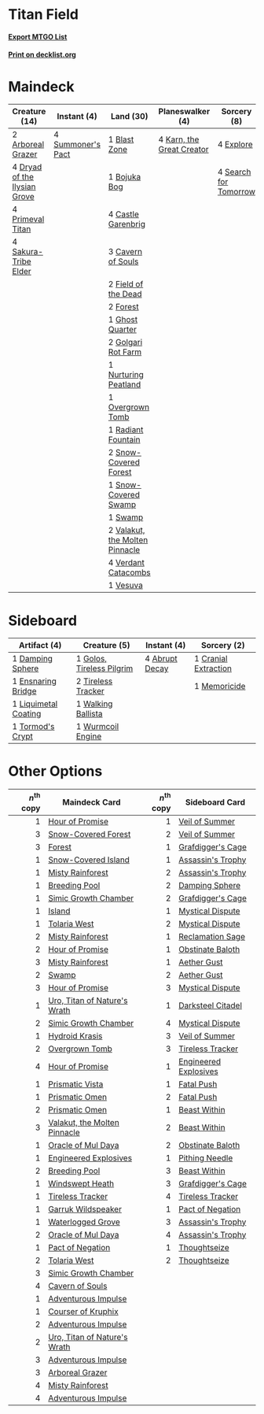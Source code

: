 # Titan Field

#### [Export MTGO List](../collection/Titan%20Field/Titan%20Field.txt)
#### [Print on decklist.org](http://decklist.org/?deckmain=2%09Arboreal%20Grazer%0A1%09Blast%20Zone%0A1%09Bojuka%20Bog%0A4%09Castle%20Garenbrig%0A3%09Cavern%20of%20Souls%0A4%09Dryad%20of%20the%20Ilysian%20Grove%0A4%09Explore%0A2%09Field%20of%20the%20Dead%0A2%09Forest%0A1%09Ghost%20Quarter%0A2%09Golgari%20Rot%20Farm%0A4%09Karn,%20the%20Great%20Creator%0A1%09Nurturing%20Peatland%0A1%09Overgrown%20Tomb%0A4%09Primeval%20Titan%0A1%09Radiant%20Fountain%0A4%09Sakura-Tribe%20Elder%0A4%09Search%20for%20Tomorrow%0A2%09Snow-Covered%20Forest%0A1%09Snow-Covered%20Swamp%0A4%09Summoner's%20Pact%0A1%09Swamp%0A2%09Valakut,%20the%20Molten%20Pinnacle%0A4%09Verdant%20Catacombs%0A1%09Vesuva&deckside=4%09Abrupt%20Decay%0A1%09Cranial%20Extraction%0A1%09Damping%20Sphere%0A1%09Ensnaring%20Bridge%0A1%09Golos,%20Tireless%20Pilgrim%0A1%09Liquimetal%20Coating%0A1%09Memoricide%0A2%09Tireless%20Tracker%0A1%09Tormod's%20Crypt%0A1%09Walking%20Ballista%0A1%09Wurmcoil%20Engine)
# Maindeck

|                                             Creature (14)                                             |                                        Instant (4)                                         |                                                Land (30)                                                |                                          Planeswalker (4)                                          |                                          Sorcery (8)                                           |
|-------------------------------------------------------------------------------------------------------|--------------------------------------------------------------------------------------------|---------------------------------------------------------------------------------------------------------|----------------------------------------------------------------------------------------------------|------------------------------------------------------------------------------------------------|
|2 [Arboreal Grazer](http://gatherer.wizards.com/Pages/Card/Details.aspx?multiverseid=461076)           |4 [Summoner's Pact](http://gatherer.wizards.com/Pages/Card/Details.aspx?multiverseid=442178)|1 [Blast Zone](http://gatherer.wizards.com/Pages/Card/Details.aspx?multiverseid=461171)                  |4 [Karn, the Great Creator](http://gatherer.wizards.com/Pages/Card/Details.aspx?multiverseid=460928)|4 [Explore](http://gatherer.wizards.com/Pages/Card/Details.aspx?multiverseid=451098)            |
|4 [Dryad of the Ilysian Grove](http://gatherer.wizards.com/Pages/Card/Details.aspx?multiverseid=476420)|                                                                                            |1 [Bojuka Bog](http://gatherer.wizards.com/Pages/Card/Details.aspx?multiverseid=376269)                  |                                                                                                    |4 [Search for Tomorrow](http://gatherer.wizards.com/Pages/Card/Details.aspx?multiverseid=205408)|
|4 [Primeval Titan](http://gatherer.wizards.com/Pages/Card/Details.aspx?multiverseid=438749)            |                                                                                            |4 [Castle Garenbrig](http://gatherer.wizards.com/Pages/Card/Details.aspx?multiverseid=473202)            |                                                                                                    |                                                                                                |
|4 [Sakura-Tribe Elder](http://gatherer.wizards.com/Pages/Card/Details.aspx?multiverseid=220582)        |                                                                                            |3 [Cavern of Souls](http://gatherer.wizards.com/Pages/Card/Details.aspx?multiverseid=278058)             |                                                                                                    |                                                                                                |
|                                                                                                       |                                                                                            |2 [Field of the Dead](http://gatherer.wizards.com/Pages/Card/Details.aspx?multiverseid=467001)           |                                                                                                    |                                                                                                |
|                                                                                                       |                                                                                            |2 [Forest](http://gatherer.wizards.com/Pages/Card/Details.aspx?multiverseid=439860)                      |                                                                                                    |                                                                                                |
|                                                                                                       |                                                                                            |1 [Ghost Quarter](http://gatherer.wizards.com/Pages/Card/Details.aspx?multiverseid=389534)               |                                                                                                    |                                                                                                |
|                                                                                                       |                                                                                            |2 [Golgari Rot Farm](http://gatherer.wizards.com/Pages/Card/Details.aspx?multiverseid=376353)            |                                                                                                    |                                                                                                |
|                                                                                                       |                                                                                            |1 [Nurturing Peatland](http://gatherer.wizards.com/Pages/Card/Details.aspx?multiverseid=464192)          |                                                                                                    |                                                                                                |
|                                                                                                       |                                                                                            |1 [Overgrown Tomb](http://gatherer.wizards.com/Pages/Card/Details.aspx?multiverseid=405103)              |                                                                                                    |                                                                                                |
|                                                                                                       |                                                                                            |1 [Radiant Fountain](http://gatherer.wizards.com/Pages/Card/Details.aspx?multiverseid=438810)            |                                                                                                    |                                                                                                |
|                                                                                                       |                                                                                            |2 [Snow-Covered Forest](http://gatherer.wizards.com/Pages/Card/Details.aspx?multiverseid=121192)         |                                                                                                    |                                                                                                |
|                                                                                                       |                                                                                            |1 [Snow-Covered Swamp](http://gatherer.wizards.com/Pages/Card/Details.aspx?multiverseid=121256)          |                                                                                                    |                                                                                                |
|                                                                                                       |                                                                                            |1 [Swamp](http://gatherer.wizards.com/Pages/Card/Details.aspx?multiverseid=439858)                       |                                                                                                    |                                                                                                |
|                                                                                                       |                                                                                            |2 [Valakut, the Molten Pinnacle](http://gatherer.wizards.com/Pages/Card/Details.aspx?multiverseid=190400)|                                                                                                    |                                                                                                |
|                                                                                                       |                                                                                            |4 [Verdant Catacombs](http://gatherer.wizards.com/Pages/Card/Details.aspx?multiverseid=405113)           |                                                                                                    |                                                                                                |
|                                                                                                       |                                                                                            |1 [Vesuva](http://gatherer.wizards.com/Pages/Card/Details.aspx?multiverseid=113543)                      |                                                                                                    |                                                                                                |


# Sideboard

|                                         Artifact (4)                                          |                                            Creature (5)                                            |                                       Instant (4)                                       |                                         Sorcery (2)                                          |
|-----------------------------------------------------------------------------------------------|----------------------------------------------------------------------------------------------------|-----------------------------------------------------------------------------------------|----------------------------------------------------------------------------------------------|
|1 [Damping Sphere](http://gatherer.wizards.com/Pages/Card/Details.aspx?multiverseid=443101)    |1 [Golos, Tireless Pilgrim](http://gatherer.wizards.com/Pages/Card/Details.aspx?multiverseid=466980)|4 [Abrupt Decay](http://gatherer.wizards.com/Pages/Card/Details.aspx?multiverseid=456061)|1 [Cranial Extraction](http://gatherer.wizards.com/Pages/Card/Details.aspx?multiverseid=80281)|
|1 [Ensnaring Bridge](http://gatherer.wizards.com/Pages/Card/Details.aspx?multiverseid=15866)   |2 [Tireless Tracker](http://gatherer.wizards.com/Pages/Card/Details.aspx?multiverseid=409997)       |                                                                                         |1 [Memoricide](http://gatherer.wizards.com/Pages/Card/Details.aspx?multiverseid=215103)       |
|1 [Liquimetal Coating](http://gatherer.wizards.com/Pages/Card/Details.aspx?multiverseid=389578)|1 [Walking Ballista](http://gatherer.wizards.com/Pages/Card/Details.aspx?multiverseid=423848)       |                                                                                         |                                                                                              |
|1 [Tormod's Crypt](http://gatherer.wizards.com/Pages/Card/Details.aspx?multiverseid=389723)    |1 [Wurmcoil Engine](http://gatherer.wizards.com/Pages/Card/Details.aspx?multiverseid=389756)        |                                                                                         |                                                                                              |


# Other Options

|*n*<sup>th</sup> copy|                                             Maindeck Card                                             |*n*<sup>th</sup> copy|                                        Sideboard Card                                         |
|--------------------:|-------------------------------------------------------------------------------------------------------|--------------------:|-----------------------------------------------------------------------------------------------|
|                    1|[Hour of Promise](http://gatherer.wizards.com/Pages/Card/Details.aspx?multiverseid=430809)             |                    1|[Veil of Summer](http://gatherer.wizards.com/Pages/Card/Details.aspx?multiverseid=466952)      |
|                    3|[Snow-Covered Forest](http://gatherer.wizards.com/Pages/Card/Details.aspx?multiverseid=121192)         |                    2|[Veil of Summer](http://gatherer.wizards.com/Pages/Card/Details.aspx?multiverseid=466952)      |
|                    3|[Forest](http://gatherer.wizards.com/Pages/Card/Details.aspx?multiverseid=439860)                      |                    1|[Grafdigger's Cage](http://gatherer.wizards.com/Pages/Card/Details.aspx?multiverseid=278452)   |
|                    1|[Snow-Covered Island](http://gatherer.wizards.com/Pages/Card/Details.aspx?multiverseid=121130)         |                    1|[Assassin's Trophy](http://gatherer.wizards.com/Pages/Card/Details.aspx?multiverseid=452902)   |
|                    1|[Misty Rainforest](http://gatherer.wizards.com/Pages/Card/Details.aspx?multiverseid=405102)            |                    2|[Assassin's Trophy](http://gatherer.wizards.com/Pages/Card/Details.aspx?multiverseid=452902)   |
|                    1|[Breeding Pool](http://gatherer.wizards.com/Pages/Card/Details.aspx?multiverseid=97088)                |                    2|[Damping Sphere](http://gatherer.wizards.com/Pages/Card/Details.aspx?multiverseid=443101)      |
|                    1|[Simic Growth Chamber](http://gatherer.wizards.com/Pages/Card/Details.aspx?multiverseid=405379)        |                    2|[Grafdigger's Cage](http://gatherer.wizards.com/Pages/Card/Details.aspx?multiverseid=278452)   |
|                    1|[Island](http://gatherer.wizards.com/Pages/Card/Details.aspx?multiverseid=439857)                      |                    1|[Mystical Dispute](http://gatherer.wizards.com/Pages/Card/Details.aspx?multiverseid=473020)    |
|                    1|[Tolaria West](http://gatherer.wizards.com/Pages/Card/Details.aspx?multiverseid=136047)                |                    2|[Mystical Dispute](http://gatherer.wizards.com/Pages/Card/Details.aspx?multiverseid=473020)    |
|                    2|[Misty Rainforest](http://gatherer.wizards.com/Pages/Card/Details.aspx?multiverseid=405102)            |                    1|[Reclamation Sage](http://gatherer.wizards.com/Pages/Card/Details.aspx?multiverseid=389651)    |
|                    2|[Hour of Promise](http://gatherer.wizards.com/Pages/Card/Details.aspx?multiverseid=430809)             |                    1|[Obstinate Baloth](http://gatherer.wizards.com/Pages/Card/Details.aspx?multiverseid=438745)    |
|                    3|[Misty Rainforest](http://gatherer.wizards.com/Pages/Card/Details.aspx?multiverseid=405102)            |                    1|[Aether Gust](http://gatherer.wizards.com/Pages/Card/Details.aspx?multiverseid=466796)         |
|                    2|[Swamp](http://gatherer.wizards.com/Pages/Card/Details.aspx?multiverseid=439858)                       |                    2|[Aether Gust](http://gatherer.wizards.com/Pages/Card/Details.aspx?multiverseid=466796)         |
|                    3|[Hour of Promise](http://gatherer.wizards.com/Pages/Card/Details.aspx?multiverseid=430809)             |                    3|[Mystical Dispute](http://gatherer.wizards.com/Pages/Card/Details.aspx?multiverseid=473020)    |
|                    1|[Uro, Titan of Nature's Wrath](http://gatherer.wizards.com/Pages/Card/Details.aspx?multiverseid=476480)|                    1|[Darksteel Citadel](http://gatherer.wizards.com/Pages/Card/Details.aspx?multiverseid=389479)   |
|                    2|[Simic Growth Chamber](http://gatherer.wizards.com/Pages/Card/Details.aspx?multiverseid=405379)        |                    4|[Mystical Dispute](http://gatherer.wizards.com/Pages/Card/Details.aspx?multiverseid=473020)    |
|                    1|[Hydroid Krasis](http://gatherer.wizards.com/Pages/Card/Details.aspx?multiverseid=457327)              |                    3|[Veil of Summer](http://gatherer.wizards.com/Pages/Card/Details.aspx?multiverseid=466952)      |
|                    2|[Overgrown Tomb](http://gatherer.wizards.com/Pages/Card/Details.aspx?multiverseid=405103)              |                    3|[Tireless Tracker](http://gatherer.wizards.com/Pages/Card/Details.aspx?multiverseid=409997)    |
|                    4|[Hour of Promise](http://gatherer.wizards.com/Pages/Card/Details.aspx?multiverseid=430809)             |                    1|[Engineered Explosives](http://gatherer.wizards.com/Pages/Card/Details.aspx?multiverseid=50139)|
|                    1|[Prismatic Vista](http://gatherer.wizards.com/Pages/Card/Details.aspx?multiverseid=464193)             |                    1|[Fatal Push](http://gatherer.wizards.com/Pages/Card/Details.aspx?multiverseid=423724)          |
|                    1|[Prismatic Omen](http://gatherer.wizards.com/Pages/Card/Details.aspx?multiverseid=151989)              |                    2|[Fatal Push](http://gatherer.wizards.com/Pages/Card/Details.aspx?multiverseid=423724)          |
|                    2|[Prismatic Omen](http://gatherer.wizards.com/Pages/Card/Details.aspx?multiverseid=151989)              |                    1|[Beast Within](http://gatherer.wizards.com/Pages/Card/Details.aspx?multiverseid=446158)        |
|                    3|[Valakut, the Molten Pinnacle](http://gatherer.wizards.com/Pages/Card/Details.aspx?multiverseid=190400)|                    2|[Beast Within](http://gatherer.wizards.com/Pages/Card/Details.aspx?multiverseid=446158)        |
|                    1|[Oracle of Mul Daya](http://gatherer.wizards.com/Pages/Card/Details.aspx?multiverseid=185737)          |                    2|[Obstinate Baloth](http://gatherer.wizards.com/Pages/Card/Details.aspx?multiverseid=438745)    |
|                    1|[Engineered Explosives](http://gatherer.wizards.com/Pages/Card/Details.aspx?multiverseid=50139)        |                    1|[Pithing Needle](http://gatherer.wizards.com/Pages/Card/Details.aspx?multiverseid=129526)      |
|                    2|[Breeding Pool](http://gatherer.wizards.com/Pages/Card/Details.aspx?multiverseid=97088)                |                    3|[Beast Within](http://gatherer.wizards.com/Pages/Card/Details.aspx?multiverseid=446158)        |
|                    1|[Windswept Heath](http://gatherer.wizards.com/Pages/Card/Details.aspx?multiverseid=405115)             |                    3|[Grafdigger's Cage](http://gatherer.wizards.com/Pages/Card/Details.aspx?multiverseid=278452)   |
|                    1|[Tireless Tracker](http://gatherer.wizards.com/Pages/Card/Details.aspx?multiverseid=409997)            |                    4|[Tireless Tracker](http://gatherer.wizards.com/Pages/Card/Details.aspx?multiverseid=409997)    |
|                    1|[Garruk Wildspeaker](http://gatherer.wizards.com/Pages/Card/Details.aspx?multiverseid=247323)          |                    1|[Pact of Negation](http://gatherer.wizards.com/Pages/Card/Details.aspx?multiverseid=442057)    |
|                    1|[Waterlogged Grove](http://gatherer.wizards.com/Pages/Card/Details.aspx?multiverseid=464198)           |                    3|[Assassin's Trophy](http://gatherer.wizards.com/Pages/Card/Details.aspx?multiverseid=452902)   |
|                    2|[Oracle of Mul Daya](http://gatherer.wizards.com/Pages/Card/Details.aspx?multiverseid=185737)          |                    4|[Assassin's Trophy](http://gatherer.wizards.com/Pages/Card/Details.aspx?multiverseid=452902)   |
|                    1|[Pact of Negation](http://gatherer.wizards.com/Pages/Card/Details.aspx?multiverseid=442057)            |                    1|[Thoughtseize](http://gatherer.wizards.com/Pages/Card/Details.aspx?multiverseid=438676)        |
|                    2|[Tolaria West](http://gatherer.wizards.com/Pages/Card/Details.aspx?multiverseid=136047)                |                    2|[Thoughtseize](http://gatherer.wizards.com/Pages/Card/Details.aspx?multiverseid=438676)        |
|                    3|[Simic Growth Chamber](http://gatherer.wizards.com/Pages/Card/Details.aspx?multiverseid=405379)        |                     |                                                                                               |
|                    4|[Cavern of Souls](http://gatherer.wizards.com/Pages/Card/Details.aspx?multiverseid=278058)             |                     |                                                                                               |
|                    1|[Adventurous Impulse](http://gatherer.wizards.com/Pages/Card/Details.aspx?multiverseid=443041)         |                     |                                                                                               |
|                    1|[Courser of Kruphix](http://gatherer.wizards.com/Pages/Card/Details.aspx?multiverseid=442153)          |                     |                                                                                               |
|                    2|[Adventurous Impulse](http://gatherer.wizards.com/Pages/Card/Details.aspx?multiverseid=443041)         |                     |                                                                                               |
|                    2|[Uro, Titan of Nature's Wrath](http://gatherer.wizards.com/Pages/Card/Details.aspx?multiverseid=476480)|                     |                                                                                               |
|                    3|[Adventurous Impulse](http://gatherer.wizards.com/Pages/Card/Details.aspx?multiverseid=443041)         |                     |                                                                                               |
|                    3|[Arboreal Grazer](http://gatherer.wizards.com/Pages/Card/Details.aspx?multiverseid=461076)             |                     |                                                                                               |
|                    4|[Misty Rainforest](http://gatherer.wizards.com/Pages/Card/Details.aspx?multiverseid=405102)            |                     |                                                                                               |
|                    4|[Adventurous Impulse](http://gatherer.wizards.com/Pages/Card/Details.aspx?multiverseid=443041)         |                     |                                                                                               |


